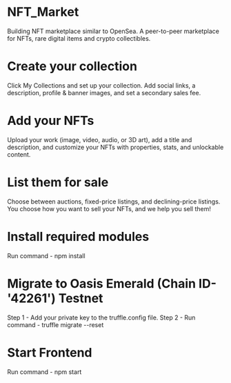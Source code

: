 # NFT_Market
Building NFT marketplace similar to OpenSea. A peer-to-peer marketplace for NFTs, rare digital items and crypto collectibles. 

# Create your collection
Click My Collections and set up your collection. Add social links, a description, profile & banner images, and set a secondary sales fee.

# Add your NFTs
Upload your work (image, video, audio, or 3D art), add a title and description, and customize your NFTs with properties, stats, and unlockable content.

# List them for sale
Choose between auctions, fixed-price listings, and declining-price listings. You choose how you want to sell your NFTs, and we help you sell them!


# Install required modules
Run command - npm install

# Migrate to Oasis Emerald (Chain ID- '42261') Testnet

Step 1 - Add your private key to the truffle.config file.
Step 2 - Run command - truffle migrate --reset

# Start Frontend
Run command - npm start
